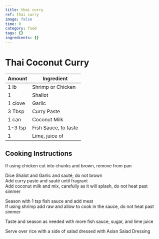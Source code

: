 ```yaml
---
title: thai curry
ref: thai curry
image: false
time: 0
category: food
tags: {}
ingredients: {}
---
```

# Thai Coconut Curry  
  
|Amount|Ingredient|  
|----|----|  
1 lb | Shrimp or Chicken  
1 | Shallot  
1 clove | Garlic  
3 Tbsp | Curry Paste  
1 can | Coconut Milk  
1-3 tsp | Fish Sauce, to taste  
1 | Lime, juice of  
  
## Cooking Instructions  
If using chicken cut into chunks and brown, remove from pan  
  
Dice Shalot and Garlic and sauté, do not brown  
Add curry paste and sauté until fragrant  
Add coconut milk and mix, carefully as it will splash, do not heat past simmer  
  
Season with 1 tsp fish sauce and add meat  
If using shrimp add raw and allow to cook in the sauce, do not heat past simmer  
  
Taste and season as needed with more fish sauce, sugar, and lime juice  
  
Serve over rice with a side of salad dressed with Asian Salad Dressing  